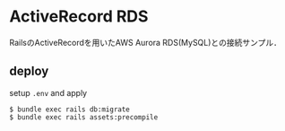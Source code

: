 ActiveRecord RDS
====================

RailsのActiveRecordを用いたAWS Aurora RDS(MySQL)との接続サンプル．


## deploy

setup `.env` and apply

```
$ bundle exec rails db:migrate
$ bundle exec rails assets:precompile

```

